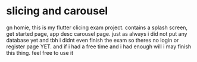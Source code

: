 # slicing and carousel

gn homie, this is my flutter clicing exam project. contains a splash screen, get started page, app desc carousel page. just as always i did not put any database yet and tbh i didnt even finish the exam so theres no login or register page YET. and if i had a free time and i had enough will i may finish this thing. feel free to use it
